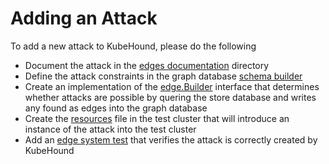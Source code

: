 # Adding an Attack

To add a new attack to KubeHound, please do the following

+ Document the attack in the [edges documentation](./edges/) directory
+ Define the attack constraints in the graph database [schema builder](../deployments/kubehound/janusgraph/kubehound-db-init.groovy)
+ Create an implementation of the [edge.Builder](../pkg/kubehound/graph/edge/builder.go) interface that determines whether attacks are possible by quering the store database and writes any found as edges into the graph database
+ Create the [resources](../test/setup/test-cluster/attacks/) file in the test cluster that will introduce an instance of the attack into the test cluster 
+ Add an [edge system test](../test/system/graph_edge_test.go) that verifies the attack is correctly created by KubeHound
  
